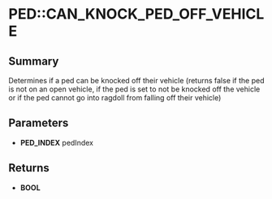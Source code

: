 # PED::CAN_KNOCK_PED_OFF_VEHICLE

## Summary
Determines if a ped can be knocked off their vehicle (returns false if the ped is not on an open vehicle, if the ped is set to not be
knocked off the vehicle or if the ped cannot go into ragdoll from falling off their vehicle)

## Parameters
* **PED_INDEX** pedIndex

## Returns
* **BOOL**